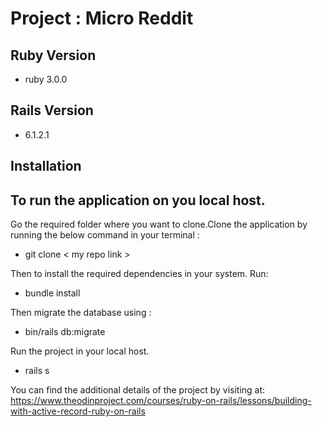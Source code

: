 # Project : Micro Reddit

## Ruby Version
- ruby 3.0.0

## Rails Version 
- 6.1.2.1

## Installation

## To run the application on you local host.

Go the required folder where you want to clone.Clone the application by running the below command in your terminal :
  - git clone < my repo link >

Then to install the required dependencies in your system. Run:
 - bundle install

Then migrate the database using :
- bin/rails db:migrate

Run the project in your local host.
 - rails s

You can find the additional details of the project by visiting at:
 https://www.theodinproject.com/courses/ruby-on-rails/lessons/building-with-active-record-ruby-on-rails
